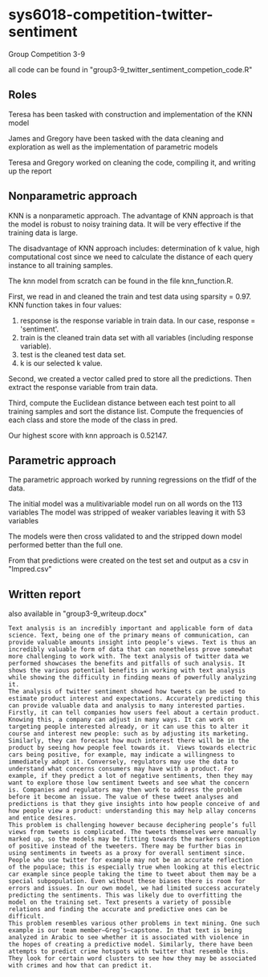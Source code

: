 # sys6018-competition-twitter-sentiment
Group Competition 3-9

all code can be found in "group3-9_twitter_sentiment_competion_code.R"

## Roles
Teresa has been tasked with construction and implementation of the KNN model

James and Gregory have been tasked with the data cleaning and exploration as well as the implementation of parametric models

Teresa and Gregory worked on cleaning the code, compiling it, and writing up the report

## Nonparametric approach
KNN is a nonparametic approach.
The advantage of KNN approach is that the model is robust to noisy training data. It will be very effective if the training data is large.

The disadvantage of KNN approach includes: determination of k value, high computational cost since we need to calculate the distance of each query instance to all training samples.

The knn model from scratch can be found in the file knn_function.R.

First, we read in and cleaned the train and test data using sparsity = 0.97. KNN function takes in four values: 
1. response is the response variable in train data. In our case, response = 'sentiment'.
2. train is the cleaned train data set with all variables (including response variable).
3. test is the cleaned test data set.
4. k is our selected k value.

Second, we created a vector called pred to store all the predictions. Then extract the response variable from train data. 

Third, compute the Euclidean distance between each test point to all training samples and sort the distance list. Compute the frequencies of each class and store the mode of the class in pred. 

Our highest score with knn approach is 0.52147.

## Parametric approach
The parametric approach worked by running regressions on the tfidf of the data.

The initial model was a mulitivariable model run on all words on the 113 variables
The model was stripped of weaker variables leaving it with 53 variables

The models were then cross validated to and the stripped down model performed better than the full one.

From that predictions were created on the test set and output as a csv in "lmpred.csv"


## Written report
also available in "group3-9_writeup.docx"

	Text analysis is an incredibly important and applicable form of data science. Text, being one of the primary means of communication, can provide valuable amounts insight into people’s views. Text is thus an incredibly valuable form of data that can nonetheless prove somewhat more challenging to work with. The text analysis of twitter data we performed showcases the benefits and pitfalls of such analysis. It shows the various potential benefits in working with text analysis while showing the difficulty in finding means of powerfully analyzing it.
	The analysis of twitter sentiment showed how tweets can be used to estimate product interest and expectations. Accurately predicting this can provide valuable data and analysis to many interested parties. Firstly, it can tell companies how users feel about a certain product. Knowing this, a company can adjust in many ways. It can work on targeting people interested already, or it can use this to alter it course and interest new people: such as by adjusting its marketing. Similarly, they can forecast how much interest there will be in the product by seeing how people feel towards it.  Views towards electric cars being positive, for example, may indicate a willingness to immediately adopt it. Conversely, regulators may use the data to understand what concerns consumers may have with a product. For example, if they predict a lot of negative sentiments, then they may want to explore those low sentiment tweets and see what the concern is. Companies and regulators may then work to address the problem before it become an issue. The value of these tweet analyses and predictions is that they give insights into how people conceive of and how people view a product: understanding this may help allay concerns and entice desires. 
	This problem is challenging however because deciphering people’s full views from tweets is complicated. The tweets themselves were manually marked up, so the models may be fitting towards the markers conception of positive instead of the tweeters. There may be further bias in using sentiments in tweets as a proxy for overall sentiment since. People who use twitter for example may not be an accurate reflection of the populace; this is especially true when looking at this electric car example since people taking the time to tweet about them may be a special subpopulation. Even without these biases there is room for errors and issues. In our own model, we had limited success accurately predicting the sentiments. This was likely due to overfitting the model on the training set. Text presents a variety of possible relations and finding the accurate and predictive ones can be difficult. 
	This problem resembles various other problems in text mining. One such example is our team member—Greg’s—capstone. In that text is being analyzed in Arabic to see whether it is associated with violence in the hopes of creating a predictive model. Similarly, there have been attempts to predict crime hotspots with twitter that resemble this. They look for certain word clusters to see how they may be associated with crimes and how that can predict it.




